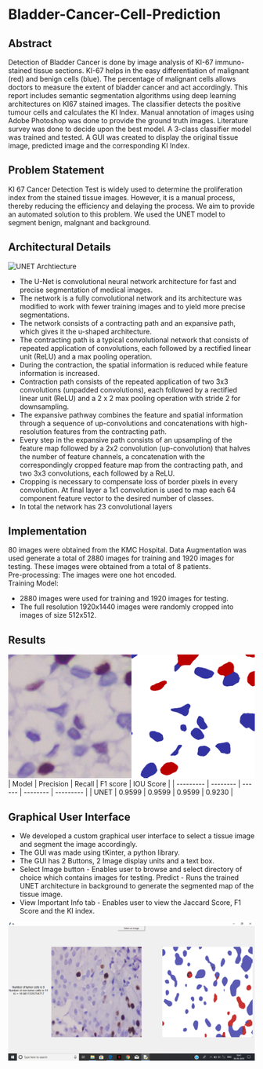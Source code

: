 # Bladder-Cancer-Cell-Prediction
 ## **Abstract** ##
 Detection of Bladder Cancer is done by image analysis of KI-67 immuno-stained tissue sections. KI-67 helps in the easy differentiation of malignant (red) and benign cells (blue). The percentage of malignant cells allows doctors to measure the extent of bladder cancer and act accordingly. This report includes semantic segmentation algorithms using deep learning architectures on KI67 stained images. The classifier detects the positive tumour cells and calculates the KI Index. Manual annotation of images using Adobe Photoshop was done to provide the ground truth images. Literature survey was done to decide upon the best model. A 3-class classifier model was trained and tested. A GUI was created to display the original tissue image, predicted image and the corresponding KI Index.
## **Problem Statement** ##
KI 67 Cancer Detection Test is widely used to determine the proliferation index from the stained tissue images. However, it is a manual process, thereby reducing the efficiency and delaying the process. We aim to provide an automated solution to this problem.
We used the UNET model to segment benign, malgnant and background.
## **Architectural Details** ##
![UNET Archtiecture](https://miro.medium.com/max/2824/1*f7YOaE4TWubwaFF7Z1fzNw.png)
* The U-Net is convolutional neural network architecture for fast and precise segmentation of medical images.
* The network is a fully convolutional network and its architecture was modified to work with fewer training images and to yield more precise segmentations.
* The network consists of a contracting path and an expansive path, which gives it the u-shaped architecture.
* The contracting path is a typical convolutional network that consists of repeated application of convolutions, each followed by a rectified linear unit (ReLU) and a max pooling operation.
* During the contraction, the spatial information is reduced while feature information is increased.
* Contraction path consists of the repeated application of two 3x3 convolutions (unpadded convolutions), each followed by a rectified linear unit (ReLU) and a 2 x 2 max pooling operation with stride 2 for downsampling.
* The expansive pathway combines the feature and spatial information through a sequence of up-convolutions and concatenations with high-resolution features from the contracting path.
* Every step in the expansive path consists of an upsampling of the feature map followed by a 2x2 convolution (up-convolution) that halves the number of feature channels, a concatenation with the correspondingly cropped feature map from the contracting path, and two 3x3 convolutions, each followed by a ReLU.
* Cropping is necessary to compensate loss of border pixels in every convolution. At final layer a 1x1 convolution is used to map each 64 component feature vector to the desired number of classes.
* In total the network has 23 convolutional layers
## Implementation ##
80 images were obtained from the KMC Hospital. Data Augmentation was used generate a total of 2880 images for training and 1920 images for testing. These images were obtained from a total of 8 patients. <br />
Pre-processing: The images were one hot encoded. <br/>
Training Model: <br/>
*	2880 images were used for training and 1920 images for testing.
*	The full resolution 1920x1440 images were randomly cropped into images of size 512x512.
## Results ##
![Segmented Image](Images/first.png "Results")
| Model      | Precision | Recall | F1 score | IOU Score |
| ---------  | --------  | ------ | -------- | --------- |
| UNET       | 0.9599    | 0.9599 | 0.9599   | 0.9230    |
 
 ## **Graphical User Interface** ##
 * We developed a custom graphical user interface to select a tissue image and segment the image accordingly. 
 * The GUI was made using tKinter, a python library.
 * The GUI has 2 Buttons, 2 Image display units and a text box.
 * Select Image button - Enables user to browse and select directory of choice which contains images for testing. Predict - Runs the trained UNET architecture in background to generate the segmented map of the tissue image.
* View Important Info tab - Enables user to view the Jaccard Score, F1 Score and the KI index.

![Segmented Image](Images/Screenshot%20(32).png "GUI")
